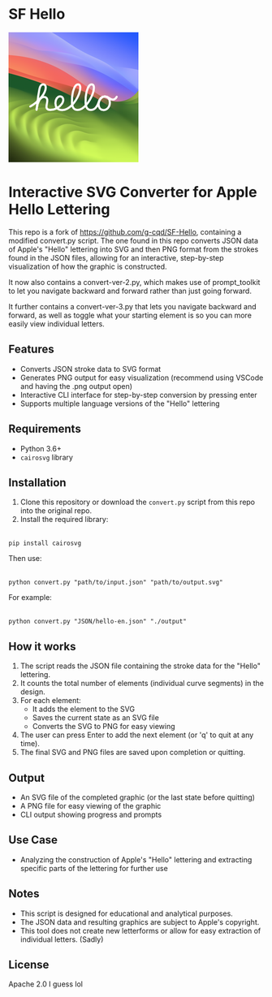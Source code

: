 # SF Hello

![hello thumbnail](https://raw.githubusercontent.com/g-cqd/SF-Hello/main/hello.png)

# Interactive SVG Converter for Apple Hello Lettering

This repo is a fork of https://github.com/g-cqd/SF-Hello, containing a modified convert.py script. The one found in this repo converts JSON data of Apple's "Hello" lettering into SVG and then PNG format from the strokes found in the JSON files, allowing for an interactive, step-by-step visualization of how the graphic is constructed.

It now also contains a convert-ver-2.py, which makes use of prompt_toolkit to let you navigate backward and forward rather than just going forward.

It further contains a convert-ver-3.py that lets you navigate backward and forward, as well as toggle what your starting element is so you can more easily view individual letters.

## Features

- Converts JSON stroke data to SVG format
- Generates PNG output for easy visualization (recommend using VSCode and having the .png output open)
- Interactive CLI interface for step-by-step conversion by pressing enter
- Supports multiple language versions of the "Hello" lettering

## Requirements

- Python 3.6+
- `cairosvg` library

## Installation

1. Clone this repository or download the `convert.py` script from this repo into the original repo.
2. Install the required library:

```

pip install cairosvg
```
Then use:

```

python convert.py "path/to/input.json" "path/to/output.svg"
```

For example:

```

python convert.py "JSON/hello-en.json" "./output"
```


## How it works

1. The script reads the JSON file containing the stroke data for the "Hello" lettering.
2. It counts the total number of elements (individual curve segments) in the design.
3. For each element:
   - It adds the element to the SVG
   - Saves the current state as an SVG file
   - Converts the SVG to PNG for easy viewing
4. The user can press Enter to add the next element (or 'q' to quit at any time).
5. The final SVG and PNG files are saved upon completion or quitting.

## Output

- An SVG file of the completed graphic (or the last state before quitting)
- A PNG file for easy viewing of the graphic
- CLI output showing progress and prompts

## Use Case

- Analyzing the construction of Apple's "Hello" lettering and extracting specific parts of the lettering for further use

## Notes

- This script is designed for educational and analytical purposes.
- The JSON data and resulting graphics are subject to Apple's copyright.
- This tool does not create new letterforms or allow for easy extraction of individual letters. (Sadly)

## License

Apache 2.0 I guess lol

